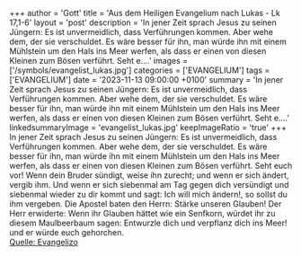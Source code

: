 +++
author = 'Gott'
title = 'Aus dem Heiligen Evangelium nach Lukas - Lk 17,1-6'
layout = 'post'
description = 'In jener Zeit sprach Jesus zu seinen Jüngern: Es ist unvermeidlich, dass Verführungen kommen. Aber wehe dem, der sie verschuldet. Es wäre besser für ihn, man würde ihn mit einem Mühlstein um den Hals ins Meer werfen, als dass er einen von diesen Kleinen zum Bösen verführt. Seht e....'
images = ['/symbols/evangelist_lukas.jpg']
categories = ['EVANGELIUM']
tags = ['EVANGELIUM']
date = '2023-11-13 09:00:00 +0100'
summary = 'In jener Zeit sprach Jesus zu seinen Jüngern: Es ist unvermeidlich, dass Verführungen kommen. Aber wehe dem, der sie verschuldet. Es wäre besser für ihn, man würde ihn mit einem Mühlstein um den Hals ins Meer werfen, als dass er einen von diesen Kleinen zum Bösen verführt. Seht e....'
linkedsummaryImage = 'evangelist_lukas.jpg'
keepImageRatio = 'true'
+++
In jener Zeit sprach Jesus zu seinen Jüngern: Es ist unvermeidlich, dass Verführungen kommen. Aber wehe dem, der sie verschuldet.
Es wäre besser für ihn, man würde ihn mit einem Mühlstein um den Hals ins Meer werfen, als dass er einen von diesen Kleinen zum Bösen verführt.
Seht euch vor! Wenn dein Bruder sündigt, weise ihn zurecht; und wenn er sich ändert, vergib ihm.<!--more-->
Und wenn er sich siebenmal am Tag gegen dich versündigt und siebenmal wieder zu dir kommt und sagt: Ich will mich ändern!, so sollst du ihm vergeben.
Die Apostel baten den Herrn: Stärke unseren Glauben!
Der Herr erwiderte: Wenn ihr Glauben hättet wie ein Senfkorn, würdet ihr zu diesem Maulbeerbaum sagen: Entwurzle dich und verpflanz dich ins Meer! und er würde euch gehorchen.<br> [Quelle: Evangelizo](https://evangeliumtagfuertag.org/DE/gospel)